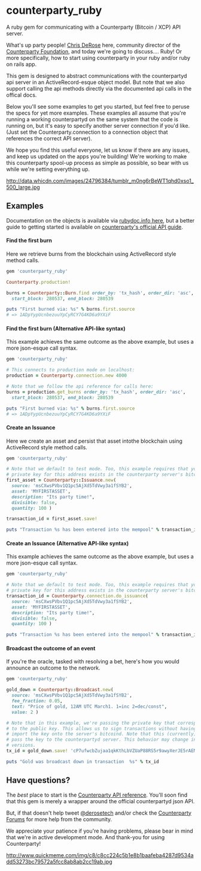 counterparty_ruby
=================
A ruby gem for communicating with a Counterparty (Bitcoin / XCP) API server.

What's up party people! [Chris DeRose](https://www.chrisderose.com) here, 
community director of the [Counterparty Foundation](http://counterpartyfoundation.org/), 
and today we're going to discuss.... Ruby! Or more specifically, how to start using
counterparty in your ruby and/or ruby on rails app.

This gem is designed to abstract communications with the counterpartyd api 
server in an ActiveRecord-esque object model. But note that we also support 
calling the api methods directly via the documented api calls in the offical docs. 

Below you'll see some examples to get you started, but feel free to peruse the
specs for yet more examples. These examples all assume that you're running a 
working counterpartyd on the same system that the code is running on, but it's 
easy to specify another server connection if you'd like. (Just set the 
Counterparty.connection to a connection object that references the correct API
server).

We hope you find this useful everyone, let us know if there are any issues, and
keep us updated on the apps you're building! We're working to make this 
counterparty spool-up process as simple as possible, so bear with us while we're
setting everything up. 

http://data.whicdn.com/images/24796384/tumblr_m0ng6rBeWT1qhd0xso1_500_large.jpg

## Examples
Documentation on the objects is available via [rubydoc.info here](http://www.rubydoc.info/github/brighton36/counterparty_ruby/master), 
but a better guide to getting started is available on [counterparty's official API guide](https://github.com/CounterpartyXCP/counterpartyd/blob/master/docs/API.rst#read-api-function-reference).

#### Find the first burn
Here we retrieve burns from the blockchain using ActiveRecord style method calls.
  ```ruby
  gem 'counterparty_ruby'

  Counterparty.production!

  burns = Counterparty::Burn.find order_by: 'tx_hash', order_dir: 'asc', 
    start_block: 280537, end_block: 280539

  puts "First burned via: %s" % burns.first.source
  # => 1ADpYypUcnbezuuYpCyRCY7G4KD6a9YXiF
  ```

#### Find the first burn (Alternative API-like syntax)
This example achieves the same outcome as the above example, but uses a more 
json-esque call syntax.
  ```ruby
  gem 'counterparty_ruby'

  # This connects to production mode on localhost:
  production = Counterparty.connection.new 4000

  # Note that we follow the api reference for calls here:
  burns = production.get_burns order_by: 'tx_hash', order_dir: 'asc', 
    start_block: 280537, end_block: 280539

  puts "First burned via: %s" % burns.first.source
  # => 1ADpYypUcnbezuuYpCyRCY7G4KD6a9YXiF
  ```

#### Create an Issuance
Here we create an asset and persist that asset intothe blockchain using ActiveRecord style method calls.
  ```ruby
  gem 'counterparty_ruby'

  # Note that we default to test mode. Too, this example requires that your 
  # private key for this address exists in the counterparty server's bitcoind 
  first_asset = Counterparty::Issuance.new( 
    source: 'msCXwsPVbv1Q1pc5AjXd5TdVwy3a1fSYB2',
    asset: 'MYFIRSTASSET', 
    description: "Its party time!",
    divisible: false,
    quantity: 100 )

  transaction_id = first_asset.save!                                          

  puts "Transaction %s has been entered into the mempool" % transaction_id
  ```

#### Create an Issuance (Alternative API-like syntax)
This example achieves the same outcome as the above example, but uses a more 
json-esque call syntax.
  ```ruby
  gem 'counterparty_ruby'

  # Note that we default to test mode. Too, this example requires that your 
  # private key for this address exists in the counterparty server's bitcoind 
  transaction_id = Counterparty.connection.do_issuance(
    source: 'msCXwsPVbv1Q1pc5AjXd5TdVwy3a1fSYB2',
    asset: 'MYFIRSTASSET', 
    description: "Its party time!",
    divisible: false,
    quantity: 100 )

  puts "Transaction %s has been entered into the mempool" % transaction_id
  ```

#### Broadcast the outcome of an event
If you're the oracle, tasked with resolving a bet, here's how you would announce
an outcome to the network.
  ```ruby
  gem 'counterparty_ruby'

  gold_down = Counterparty::Broadcast.new(
    source: 'msCXwsPVbv1Q1pc5AjXd5TdVwy3a1fSYB2', 
    fee_fraction: 0.05,
    text: "Price of gold, 12AM UTC March1. 1=inc 2=dec/const", 
    value: 2 )

  # Note that in this example, we're passing the private key that corresponds 
  # to the public key. This allows us to sign transactions without having to  
  # import the key onto the server's bitcoind. Note that this (currently) does 
  # pass the key to the counterpartyd server. This behavior may change in later
  # versions.
  tx_id = gold_down.save! 'cP7ufwcbZujaa1qkKthLbVZUaP88RS5r9awyXerJE5rAEMTRVmzc'

  puts "Gold was broadcast down in transaction  %s" % tx_id
  ```

## Have questions?
The _best_ place to start is the [Counterparty API reference](https://github.com/CounterpartyXCP/counterpartyd/blob/master/docs/API.rst#read-api-function-reference).
You'll soon find that this gem is merely a wrapper around the official 
counterpartyd json API.

But, if that doesn't help tweet [@derosetech](https://twitter.com/derosetech) 
and/or check the [Counterparty Forums](https://forums.counterparty.io/) for more 
help from the community. 

We appreciate your patience if you're having problems, please bear in mind that 
we're in active development mode. And thank-you for using Counterparty!

http://www.quickmeme.com/img/c8/c8cc224c5b1e8b1baafeba4287d9534add53273bc79572a5fcc8ab8ab2cc19ab.jpg

